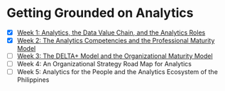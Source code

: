 # Getting Grounded on Analytics

- [x] [Week 1: Analytics, the Data Value Chain, and the Analytics Roles](./week-1.md)
- [x] [Week 2: The Analytics Competencies and the Professional Maturity Model](./week-2.md)
- [ ] [Week 3: The DELTA+ Model and the Organizational Maturity Model](./week-3.md)
- [ ] Week 4: An Organizational Strategy Road Map for Analytics
- [ ] Week 5: Analytics for the People and the Analytics Ecosystem of the Philippines
